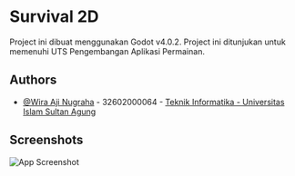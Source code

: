 
# Survival 2D

Project ini dibuat menggunakan Godot v4.0.2.  Project ini ditunjukan untuk memenuhi UTS Pengembangan Aplikasi Permainan.

## Authors

- [@Wira Aji Nugraha](https://github.com/wiraaji/) - 32602000064 - [Teknik Informatika - Universitas Islam Sultan Agung](https://cs.unissula.ac.id/)


## Screenshots

![App Screenshot](https://via.placeholder.com/468x300?text=App+Screenshot+Here)

